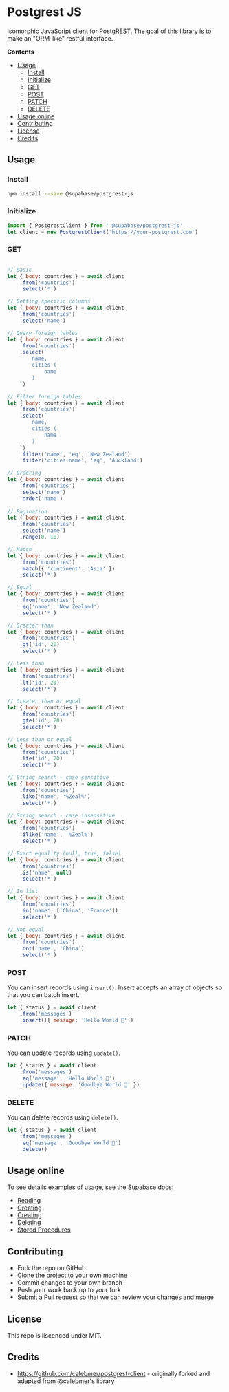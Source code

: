 # Postgrest JS

Isomorphic JavaScript client for [PostgREST](https://postgrest.org). The goal of this library is to make an "ORM-like" restful interface. 

**Contents**
- [Usage](#usage)
  - [Install](#install)
  - [Initialize](#initialize)
  - [GET](#get)
  - [POST](#post)
  - [PATCH](#patch)
  - [DELETE](#delete)
- [Usage online](#usage-online)
- [Contributing](#contributing)
- [License](#license)
- [Credits](#credits)


## Usage

### Install

```sh
npm install --save @supabase/postgrest-js
```

### Initialize

```js
import { PostgrestClient } from ' @supabase/postgrest-js'
let client = new PostgrestClient('https://your-postgrest.com')
```

### GET

```js

// Basic
let { body: countries } = await client
    .from('countries')
    .select('*')

// Getting specific columns
let { body: countries } = await client
    .from('countries')
    .select('name')

// Query foreign tables
let { body: countries } = await client
    .from('countries')
    .select(`
        name,
        cities (
            name
        )
    `)

// Filter foreign tables
let { body: countries } = await client
    .from('countries')
    .select(`
        name,
        cities (
            name
        )
    `)
    .filter('name', 'eq', 'New Zealand')
    .filter('cities.name', 'eq', 'Auckland')

// Ordering
let { body: countries } = await client
    .from('countries')
    .select('name')
    .order('name')
    
// Pagination
let { body: countries } = await client
    .from('countries')
    .select('name')
    .range(0, 10)

// Match
let { body: countries } = await client
    .from('countries')
    .match({ 'continent': 'Asia' })
    .select('*')

// Equal
let { body: countries } = await client
    .from('countries')
    .eq('name', 'New Zealand')
    .select('*')

// Greater than
let { body: countries } = await client
    .from('countries')
    .gt('id', 20)
    .select('*')

// Less than
let { body: countries } = await client
    .from('countries')
    .lt('id', 20)
    .select('*')

// Greater than or equal
let { body: countries } = await client
    .from('countries')
    .gte('id', 20)
    .select('*')

// Less than or equal
let { body: countries } = await client
    .from('countries')
    .lte('id', 20)
    .select('*')

// String search - case sensitive
let { body: countries } = await client
    .from('countries')
    .like('name', '%Zeal%')
    .select('*')

// String search - case insensitive
let { body: countries } = await client
    .from('countries')
    .ilike('name', '%Zeal%')
    .select('*')

// Exact equality (null, true, false)
let { body: countries } = await client
    .from('countries')
    .is('name', null)
    .select('*')

// In list
let { body: countries } = await client
    .from('countries')
    .in('name', ['China', 'France'])
    .select('*')

// Not equal
let { body: countries } = await client
    .from('countries')
    .not('name', 'China')
    .select('*')

```


### POST

You can insert records using `insert()`. Insert accepts an array of objects so that you can batch insert.

```js
let { status } = await client
    .from('messages')
    .insert([{ message: 'Hello World 👋'])
```

### PATCH

You can update records using `update()`.

```js
let { status } = await client
    .from('messages')
    .eq('message', 'Hello World 👋')
    .update({ message: 'Goodbye World 👋' })
```

### DELETE

You can delete records using `delete()`.

```js
let { status } = await client
    .from('messages')
    .eq('message', 'Goodbye World 👋')
    .delete()
```

## Usage online 

To see details examples of usage, see the Supabase docs:

- [Reading](https://supabase.io/docs/library/get)
- [Creating](https://supabase.io/docs/library/post)
- [Creating](https://supabase.io/docs/library/post)
- [Deleting](https://supabase.io/docs/library/delete)
- [Stored Procedures](https://supabase.io/docs/library/stored-procedures)

## Contributing

- Fork the repo on GitHub
- Clone the project to your own machine
- Commit changes to your own branch
- Push your work back up to your fork
- Submit a Pull request so that we can review your changes and merge

## License

This repo is liscenced under MIT.

## Credits

- https://github.com/calebmer/postgrest-client - originally forked and adapted from @calebmer's library
